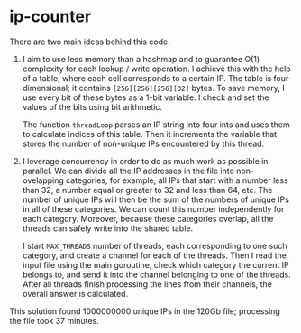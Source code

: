 # ip-counter

There are two main ideas behind this code.

1) I aim to use less memory than a hashmap and to guarantee O(1) complexity for each lookup / write operation. I achieve this with the help of a table, where each cell corresponds to a certain IP. The table is four-dimensional; it contains ```[256][256][256][32]``` bytes. To save memory, I use every bit of these bytes as a 1-bit variable. I check and set the values of the bits using bit arithmetic.
  
   The function ```threadLoop``` parses an IP string into four ints and uses them to calculate indices of this table. Then it increments the variable that stores the number of non-unique IPs encountered by this thread.

4) I leverage concurrency in order to do as much work as possible in parallel. We can divide all the IP addresses in the file into non-ovelapping categories, for example, all IPs that start with a number less than 32, a number equal or greater to 32 and less than 64, etc. The number of unique IPs will then be the sum of the numbers of unique IPs in all of these categories. We can count this number independently for each category. Moreover, because these categories overlap, all the threads can safely write into the shared table.
  
   I start ```MAX_THREADS``` number of threads, each corresponding to one such category, and create a channel for each of the threads. Then I read the input file using the main goroutine, check which category the current IP belongs to, and send it into the channel belonging to one of the threads. After all threads finish processing the lines from their channels, the overall answer is calculated.

This solution found 1000000000 unique IPs in the 120Gb file; processing the file took 37 minutes.
